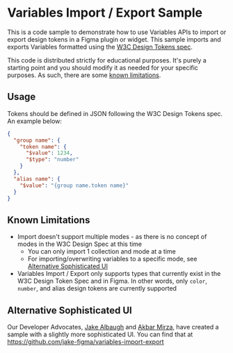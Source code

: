 # Variables Import / Export Sample

This is a code sample to demonstrate how to use Variables APIs to import or export design tokens in a Figma plugin or widget. This sample imports and exports Variables formatted using the [W3C Design Tokens spec](https://design-tokens.github.io/community-group/format/#design-token).

This code is distributed strictly for educational purposes. It's purely a starting point and you should modify it as needed for your specific purposes. As such, there are some [known limitations](#known-limitations).

## Usage

Tokens should be defined in JSON following the W3C Design Tokens spec. An example below:

```json
{
  "group name": {
    "token name": {
      "$value": 1234,
      "$type": "number"
    }
  },
  "alias name": {
    "$value": "{group name.token name}"
  }
}
```

## Known Limitations

- Import doesn't support multiple modes - as there is no concept of modes in the W3C Design Spec at this time
  - You can only import 1 collection and mode at a time
  - For importing/overwriting variables to a specific mode, see [Alternative Sophisticated UI](#alternative-sophisticated-ui)
- Variables Import / Export only supports types that currently exist in the W3C Design Token Spec and in Figma. In other words, only `color`, `number`, and alias design tokens are currently supported

## Alternative Sophisticated UI

Our Developer Advocates, [Jake Albaugh](https://github.com/jake-figma) and [Akbar Mirza](https://github.com/akbarbmirza/), have created a sample with a slightly more sophisticated UI. You can find that at https://github.com/jake-figma/variables-import-export
